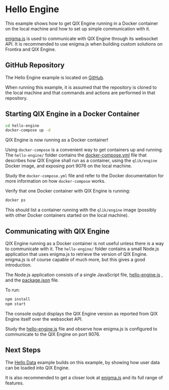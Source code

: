 # Hello Engine

This example shows how to get QIX Engine running in a Docker container on the local machine and how to set up simple
communication with it.

[enigma.js](https://github.com/qlik-oss/enigma.js) is used to communicate with QIX Engine through its websocket API.
It is recommended to use enigma.js when building custom solutions on Frontira and QIX Engine.

## GitHub Repository

The Hello Engine example is located on [GitHub](https://github.com/qlik-ea/getting-started-with-web-platform).

When running this example, it is assumed that the repository is cloned to the local machine and that commands and
actions are performed in that repository.

## Starting QIX Engine in a Docker Container

```bash
cd hello-engine
docker-compose up -d
```

QIX Engine is now running as a Docker container!

Using `docker-compose` is a convenient way to get containers up and running. The `hello-engine/` folder contains the
[docker-compose.yml](https://github.com/qlik-ea/getting-started-with-web-platform/blob/master/hello-engine/docker-compose.yml)
file that describes how QIX Engine shall run as a container, using the `qlik/engine` Docker image, and exposing port
9076 on the local machine.

Study the `docker-compose.yml` file and refer to the Docker documentation for more information on how `docker-compose`
works.

Verify that one Docker container with QIX Engine is running:

```bash
docker ps
```

This should list a container running with the `qlik/engine` image (possibly with other Docker containers started on the
local machine).

## Communicating with QIX Engine

QIX Engine running as a Docker container is not useful unless there is a way to communicate with it. The `hello-engine/`
folder contains a small Node.js application that uses enigma.js to retrieve the version of QIX Engine. enigma.js is of
course capable of much more, but this gives a good introduction.

The Node.js application consists of a single JavaScript file,
[hello-engine.js](https://github.com/qlik-ea/getting-started-with-web-platform/blob/master/hello-engine/hello-engine.js)
, and the
[package.json](https://github.com/qlik-ea/getting-started-with-web-platform/blob/master/hello-engine/package.json) file.

To run:

```bash
npm install
npm start
```

The console output displays the QIX Engine version as reported from QIX Engine itself over the websocket API.

Study the
[hello-engine.js](https://github.com/qlik-ea/getting-started-with-web-platform/blob/master/hello-engine/hello-engine.js)
file and observe how enigma.js is configured to communicate to the QIX Engine on port 9076.

## Next Steps

The [Hello Data](./hello-data.md) example builds on this example, by showing how user data can be loaded into QIX
Engine.

It is also recommended to get a closer look at [enigma.js](https://github.com/qlik-oss/enigma.js) and its full range of
features.
